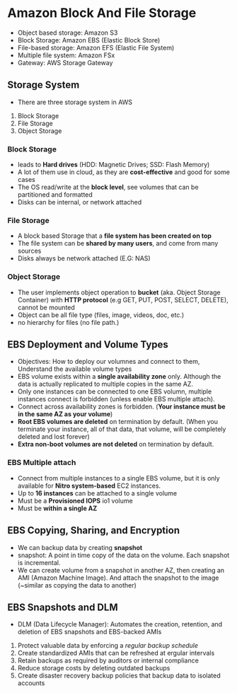 # Amazon Block And File Storage
* Object based storage: Amazon S3
* Block Storage: Amazon EBS (Elastic Block Store)
* File-based storage: Amazon EFS (Elastic File System)
* Multiple file system: Amazon FSx
* Gateway: AWS Storage Gateway

## Storage System
* There are three storage system in AWS
1. Block Storage
2. File Storage
3. Object Storage

### Block Storage
* leads to **Hard drives** (HDD: Magnetic Drives; SSD: Flash Memory) 
* A lot of them use in cloud, as they are **cost-effective** and good for some cases
* The OS read/write at the **block level**, see volumes that can be partitioned and formatted 
* Disks can be internal, or network attached

### File Storage 
* A block based Storage that a **file system has been created on top**
* The file system can be **shared by many users**, and come from many sources
* Disks always be network attached (E.G: NAS)

### Object Storage
* The user implements object operation to **bucket** (aka. Object Storage Container) with **HTTP protocol** (e.g GET, PUT, POST, SELECT, DELETE), cannot be mounted
* Object can be all file type (files, image, videos, doc, etc.)
* no hierarchy for files (no file path.)

## EBS Deployment and Volume Types
* Objectives: How to deploy our volumnes and connect to them, Understand the available volume types
* EBS volume exists within a **single availability zone** only. Although the data is actually replicated to multiple copies in the same AZ. 
* Only one instances can be connected to one EBS volumn, multiple instances connect is forbidden (unless enable EBS multiple attach).
* Connect across availability zones is forbidden. (**Your instance must be in the same AZ as your volume**)
* **Root EBS volumes are deleted** on termination by default. (When you terminate your instance, all of that data, that volume, will be completely deleted and lost forever)
* **Extra non-boot volumes are not deleted** on termination by default.

### EBS Multiple attach
* Connect from multiple instances to a single EBS volume, but it is only available for **Nitro system-based** EC2 instances.
* Up to **16 instances** can be attached to a single volume
* Must be a **Provisioned IOPS** io1 volume
* Must be **within a single AZ**

## EBS Copying, Sharing, and Encryption
* We can backup data by creating **snapshot**
* snapshot: A point in time copy of the data on the volume. Each snapshot is incremental. 
* We can create volume from a snapshot in another AZ, then creating an AMI (Amazon Machine Image). And attach the snapshot to the image (~similar as copying the data to another)

## EBS Snapshots and DLM
* DLM (Data Lifecycle Manager): Automates the creation, retention, and deletion of EBS snapshots and EBS-backed AMIs
1. Protect valuable data by enforcing a *regular backup schedule*
2. Create standardized AMIs that can be refreshed at ergular intervals
3. Retain backups as required by auditors or internal compliance
4. Reduce storage costs by deleting outdated backups
5. Create disaster recovery backup policies that backup data to isolated accounts